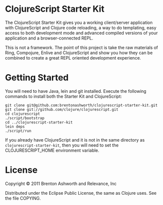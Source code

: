 # ClojureScript Starter Kit

The ClojureScript Starter Kit gives you a working client/server application 
with ClojureScript and Clojure code reloading, a way to do templating, easy
access to both development mode and advanced compiled versions of your
application and a browser-connected REPL.

This is not a framework. The point of this project is take the raw
materials of Ring, Compojure, Enlive and ClojureScript and show you
how they can be combined to create a great REPL oriented development
experience.

# Getting Started

You will need to have Java, lein and git installed. Execute the following commands
to install both the Starter Kit and ClojureScript:

    git clone git@github.com:brentonashworth/clojurescript-starter-kit.git
    git clone git://github.com/clojure/clojurescript.git
    cd clojurescript
    ./script/bootstrap
    cd ../clojurescript-starter-kit
    lein deps
    ./script/run
    
If you already have ClojureScript and it is not in the same directory as
`clojurescript-starter-kit`, then you will need to set the
CLOJURESCRIPT_HOME environment variable.

# License

Copyright © 2011 Brenton Ashworth and Relevance, Inc

Distributed under the Eclipse Public License, the same as Clojure uses. See the file COPYING.

